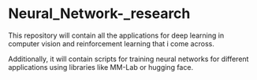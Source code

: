 # Neural_Network-_research

This repository will contain all the applications for deep learning in computer vision and reinforcement learning that i come across.


Additionally, it will contain scripts for training neural networks for different applications using libraries like MM-Lab or hugging face.

